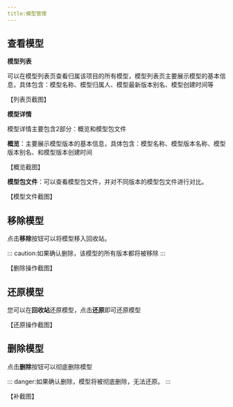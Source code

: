 ```yaml
---
title:模型管理
---
```


## 查看模型

**模型列表**

可以在模型列表页查看归属该项目的所有模型，模型列表页主要展示模型的基本信息，具体包含：模型名称、模型归属人、模型最新版本别名、模型创建时间等

【列表页截图】

**模型详情**

模型详情主要包含2部分：概览和模型包文件

**概览**：主要展示模型版本的基本信息，具体包含：模型名称、模型版本名称、模型版本别名、和模型版本创建时间

【概览截图】

**模型包文件**：可以查看模型包文件，并对不同版本的模型包文件进行对比。

【模型文件截图】

## 移除模型

点击**移除**按钮可以将模型移入回收站。

:::
caution:如果确认删除，该模型的所有版本都将被移除
:::

【删除操作截图】

## 还原模型

您可以在**回收站**还原模型，点击**还原**即可还原模型

【还原操作截图】

## 删除模型

点击**删除**按钮可以彻底删除模型

:::
danger:如果确认删除，模型将被彻底删除，无法还原。
:::

【补截图】
